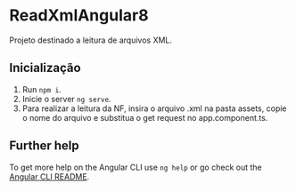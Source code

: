 # ReadXmlAngular8

Projeto destinado a leitura de arquivos XML.

## Inicialização

1. Run `npm i`.
2. Inicie o server `ng serve`.
3. Para realizar a leitura da NF, insira o arquivo .xml na pasta assets, copie o nome do arquivo e substitua o get request no app.component.ts.

## Further help

To get more help on the Angular CLI use `ng help` or go check out the [Angular CLI README](https://github.com/angular/angular-cli/blob/master/README.md).
